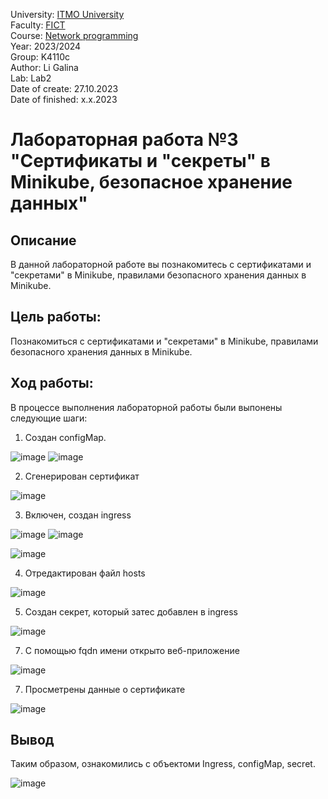 University: [ITMO University](https://itmo.ru/ru/) <br/>
Faculty: [FICT](https://fict.itmo.ru) <br/>
Course: [Network programming](https://github.com/itmo-ict-faculty/network-programming) <br/>
Year: 2023/2024 <br/>
Group: K4110c <br/>
Author: Li Galina <br/>
Lab: Lab2 <br/>
Date of create: 27.10.2023 <br/>
Date of finished: x.x.2023 <br/>

# Лабораторная работа №3 "Сертификаты и "секреты" в Minikube, безопасное хранение данных"

## Описание
   В данной лабораторной работе вы познакомитесь с сертификатами и "секретами" в Minikube, правилами безопасного хранения данных в Minikube.

## Цель работы:
   Познакомиться с сертификатами и "секретами" в Minikube, правилами безопасного хранения данных в Minikube.

## Ход работы:
   В процессе выполнения лабораторной работы были выпонены следующие шаги:
   
   1. Создан configMap.

![image](https://github.com/Geetork/Introduction-to-distributed-technologies/assets/58363643/b67f061e-a4f5-4db3-9616-5e202b8eeb1b)
![image](https://github.com/Geetork/Introduction-to-distributed-technologies/assets/58363643/38aded5e-7f54-40fa-b4a3-b0b138c48963)

   2. Сгенерирован сертификат
      
![image](https://github.com/Geetork/Introduction-to-distributed-technologies/assets/58363643/6f681d7f-bd14-417c-a10b-39a9c4b0136a)

   3. Включен, создан ingress

![image](https://github.com/Geetork/Introduction-to-distributed-technologies/assets/58363643/5e7f456e-7881-46a6-8908-0444e7c184df)
![image](https://github.com/Geetork/Introduction-to-distributed-technologies/assets/58363643/20ffdaa3-9731-48cf-9663-130113053d2b)

![image](https://github.com/Geetork/Introduction-to-distributed-technologies/assets/58363643/4e9393bf-858d-4090-ba02-201a1ad23b23)

   4. Отредактирован файл hosts

![image](https://github.com/Geetork/Introduction-to-distributed-technologies/assets/58363643/6da0291a-5f48-4516-8bcf-a2593e662361)

   5. Создан секрет, который затес добавлен в ingress
      
![image](https://github.com/Geetork/Introduction-to-distributed-technologies/assets/58363643/c2c2bb75-1af2-4d3b-bef6-001f1368a763)

   7. С помощью fqdn имени открыто веб-приложение

![image](https://github.com/Geetork/Introduction-to-distributed-technologies/assets/58363643/07893c5a-9196-4c67-b6d9-c196244731ca)

   7. Просметрены данные о сертификате
      
![image](https://github.com/Geetork/Introduction-to-distributed-technologies/assets/58363643/13962f01-6a98-403f-bab0-395c5afe8363)

## Вывод

Таким образом, ознакомились с объектоми Ingress, configMap, secret.

![image](https://github.com/Geetork/Introduction-to-distributed-technologies/assets/58363643/e5e6bdb3-11e3-4ab3-90b3-2f5d000bbd40)


